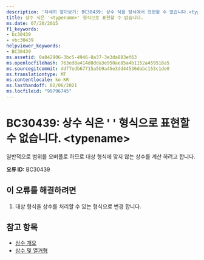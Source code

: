 ```yaml
---
description: '자세히 알아보기: BC30439: 상수 식을 형식에서 표현할 수 없습니다.<typename>'
title: 상수 식은 '<typename>' 형식으로 표현할 수 없습니다.
ms.date: 07/20/2015
f1_keywords:
- bc30439
- vbc30439
helpviewer_keywords:
- BC30439
ms.assetid: 0a842906-3bc5-4946-8a37-3e3da883ef63
ms.openlocfilehash: 763ed8a414d8dda3e950ae85a4b1152a459518a5
ms.sourcegitcommit: ddf7edb67715a5b9a45e3dd44536dabc153c1de0
ms.translationtype: MT
ms.contentlocale: ko-KR
ms.lasthandoff: 02/06/2021
ms.locfileid: "99796745"
---
```

# <a name="bc30439-constant-expression-not-representable-in-type-typename"></a>BC30439: 상수 식은 ' ' 형식으로 표현할 수 없습니다. \<typename>

일반적으로 범위를 오버플로 하므로 대상 형식에 맞지 않는 상수를 계산 하려고 합니다.

 **오류 ID:** BC30439

## <a name="to-correct-this-error"></a>이 오류를 해결하려면

1. 대상 형식을 상수를 처리할 수 있는 형식으로 변경 합니다.

## <a name="see-also"></a>참고 항목

- [상수 개요](../../programming-guide/language-features/constants-enums/constants-overview.md)
- [상수 및 열거형](../constants-and-enumerations.md)

